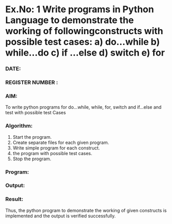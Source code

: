 # Ex.No: 1 Write programs in Python Language to demonstrate the working of followingconstructs with possible test cases: a) do…while b) while…do c) if …else d) switch e) for 

### DATE:                                                                            
### REGISTER NUMBER : 

### AIM:  
To write python programs for do…while, while, for, switch and if…else and test with possible test 
Cases 

### Algorithm:
1. Start the program.
2. Create separate files for each given program. 
3. Write simple program for each construct.
4.  the program with possible test cases.
5. Stop the program.
### Program:














### Output:







### Result:
Thus, the python program to demonstrate the working of given constructs is implemented and the output is verified successfully.


